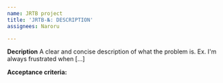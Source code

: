 ```yaml
---
name: JRTB project
title: 'JRTB-№: DESCRIPTION'
assignees: Naroru

---
```


**Decription**
A clear and concise description of what the problem is. Ex. I'm always frustrated when [...]

**Acceptance criteria:**
